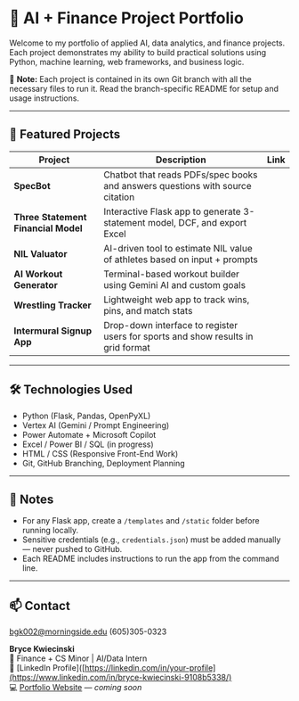 # 💼 AI + Finance Project Portfolio

Welcome to my portfolio of applied AI, data analytics, and finance projects. Each project demonstrates my ability to build practical solutions using Python, machine learning, web frameworks, and business logic.

📌 **Note:** Each project is contained in its own Git branch with all the necessary files to run it. Read the branch-specific README for setup and usage instructions.

---

## 🚀 Featured Projects

| Project | Description | Link |
|--------|-------------|------|
| **SpecBot** | Chatbot that reads PDFs/spec books and answers questions with source citation |
| **Three Statement Financial Model** | Interactive Flask app to generate 3-statement model, DCF, and export Excel |
| **NIL Valuator** | AI-driven tool to estimate NIL value of athletes based on input + prompts |
| **AI Workout Generator** | Terminal-based workout builder using Gemini AI and custom goals | 
| **Wrestling Tracker** | Lightweight web app to track wins, pins, and match stats |
| **Intermural Signup App** | Drop-down interface to register users for sports and show results in grid format |

---

## 🛠️ Technologies Used

- Python (Flask, Pandas, OpenPyXL)
- Vertex AI (Gemini / Prompt Engineering)
- Power Automate + Microsoft Copilot
- Excel / Power BI / SQL (in progress)
- HTML / CSS (Responsive Front-End Work)
- Git, GitHub Branching, Deployment Planning

---

## 📎 Notes

- For any Flask app, create a `/templates` and `/static` folder before running locally.
- Sensitive credentials (e.g., `credentials.json`) must be added manually — never pushed to GitHub.
- Each README includes instructions to run the app from the command line.

---

## 📫 Contact
bgk002@morningside.edu
(605)305-0323

**Bryce Kwiecinski**  
📍 Finance + CS Minor | AI/Data Intern  
💼 [LinkedIn Profile]([https://linkedin.com/in/your-profile](https://www.linkedin.com/in/bryce-kwiecinski-9108b5338/)  
💻 [Portfolio Website](https://yourportfolio.com) — _coming soon_  
